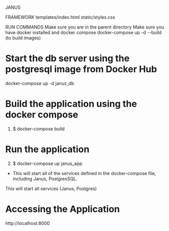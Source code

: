 JANUS

FRAMEWORK
templates/index.html
static/styles.css

RUN COMMANDS
Make sure you are in the parent directory
Make sure you have docker installed and docker compose
docker-compose up -d --build (to build images)

# Start the db server using the postgresql image from Docker Hub
docker-compose up -d janus_db

# Build the application using the docker compose
1. $ docker-compose build   

#  Run the application 
2. $ docker-compose up janus_app
- This will start all of the services defined in the docker-compose file, including Janus, PostgresSQL. 

This will start all services (Janus, Postgres)

#  Accessing the Application
http://localhost:8000


